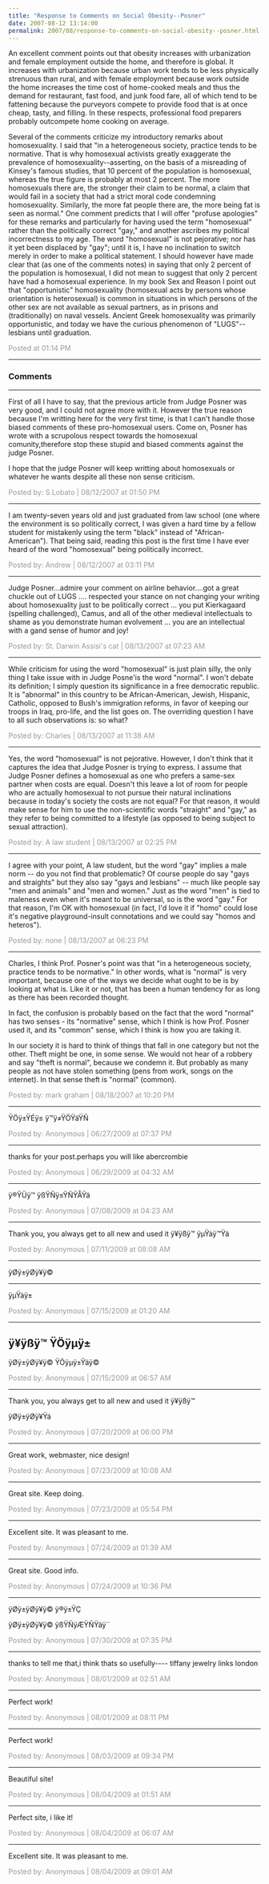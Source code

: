 ```yaml
---
title: "Response to Comments on Social Obesity--Posner"
date: 2007-08-12 13:14:00
permalink: 2007/08/response-to-comments-on-social-obesity--posner.html
---
```

An excellent comment points out that obesity increases with urbanization and female employment outside the home, and therefore is global. It increases with urbanization because urban work tends to be less physically strenuous than rural, and with female employment because work outside the home increases the time cost of home-cooked meals and thus the demand for restaurant, fast food, and junk food fare, all of which tend to be fattening because the purveyors compete to provide food that is at once cheap, tasty, and filling. In these respects, professional food preparers probably outcompete home cooking on average.

Several of the comments criticize my introductory remarks about homosexuality. I said that "in a heterogeneous society, practice tends to be normative. That is why homosexual activists greatly exaggerate the prevalence of homosexuality--asserting, on the basis of a misreading of Kinsey's famous studies, that 10 percent of the population is homosexual, whereas the true figure is probably at most 2 percent. The more homosexuals there are, the stronger their claim to be normal, a claim that would fail in a society that had a strict moral code condemning homosexuality. Similarly, the more fat people there are, the more being fat is seen as normal." One comment predicts that I will offer "profuse apologies" for these remarks and particularly for having used the term "homosexual" rather than the politically correct "gay," and another ascribes my political incorrectness to my age. The word "homosexual" is not pejorative; nor has it yet been displaced by "gay"; until it is, I have no inclination to switch merely in order to make a political statement. I should however have made clear that (as one of the comments notes) in saying that only 2 percent of the population is homosexual, I did not mean to suggest that only 2 percent have had a homosexual experience. In my book Sex and Reason I point out that "opportunistic" homosexuality (homosexual acts by persons whose orientation is heterosexual) is common in situations in which persons of the other sex are not available as sexual partners, as in prisons and (traditionally) on naval vessels. Ancient Greek homosexuality was primarily opportunistic, and today we have the curious phenomenon of "LUGS"--lesbians until graduation.

<span style="color:#999">Posted at 01:14 PM</span>

<!-- more -->

---

### Comments

---

First of all I have to say, that the previous article from Judge Posner was very good, and I could not agree more with it. However the true reason because I'm writting here for the very first time, is that I can't handle  those biased comments of these pro-homosexual users. Come on,  Posner has wrote with a scrupolous respect towards the homosexual comunity,therefore stop these stupid and biased comments against the judge Posner.

I hope that the judge Posner will keep writting about homosexuals or whatever he wants despite all these non sense criticism.

<span style="color:#999">Posted by: S.Lobato | 08/12/2007 at 01:50 PM</span>

---

I am twenty-seven years old and just graduated from law school (one where the environment is so politically correct, I was given a hard time by a fellow student for mistakenly using the term "black" instead of "African-American"). That being said, reading this post is the first time I have ever heard of the word "homosexual" being politically incorrect.

<span style="color:#999">Posted by: Andrew | 08/12/2007 at 03:11 PM</span>

---

Judge Posner...admire your comment on airline behavior....got a great chuckle out of LUGS .... respected your stance on not changing your writing about homosexuality just to be politically correct ... you put Kierkagaard (spelling challenged), Camus, and all of the other medieval intellectuals to shame as you demonstrate human evolvement ... you are an intellectual with a gand sense of humor and joy!

<span style="color:#999">Posted by: St. Darwin Assisi's cat | 08/13/2007 at 07:23 AM</span>

---

While criticism for using the word "homosexual" is just plain silly, the only thing I take issue with in Judge Posne'is the word "normal". I won't debate its definition; I simply question its significance in a free democratic republic. It is "abnormal" in this country to be African-American, Jewish, Hispanic, Catholic, opposed to Bush's immigration reforms, in favor of keeping our troops in Iraq, pro-life, and the list goes on. The overriding question I have to all such observations is: so what?

<span style="color:#999">Posted by: Charles | 08/13/2007 at 11:38 AM</span>

---

Yes, the word "homosexual" is not pejorative.  However, I don't think that it captures the idea that Judge Posner is trying to express.  I assume that Judge Posner defines a homosexual as one who prefers a same-sex partner when costs are equal.  Doesn't this leave a lot of room for people who are actually homosexual to not pursue their natural inclinations because in today's society the costs are not equal?  For that reason, it would make sense for him to use the non-scientific words "straight" and "gay," as they refer to being committed to a lifestyle (as opposed to being subject to sexual attraction).

<span style="color:#999">Posted by: A  law student | 08/13/2007 at 02:25 PM</span>

---

I agree with your point, A law student, but the word "gay" implies a male norm -- do you not find that problematic? Of course people do say "gays and straights" but they also say "gays and lesbians" -- much like people say "men and animals" and "men and women." Just as the word "men" is tied to maleness even when it's meant to be universal, so is the word "gay." For that reason, I'm OK with homosexual (in fact, I'd love it if "homo" could lose it's negative playground-insult connotations and we could say "homos and heteros").

<span style="color:#999">Posted by: none | 08/13/2007 at 06:23 PM</span>

---

Charles, I think Prof. Posner's point was that "in a heterogeneous society, practice tends to be normative."  In other words, what is "normal" is very important, because one of the ways we decide what ought to be is by looking at what is.  Like it or not, that has been a human tendency for as long as there has been recorded thought.

In fact, the confusion is probably based on the fact that the word "normal" has two senses - its "normative" sense, which I think is how Prof. Posner used it, and its "common" sense, which I think is how you are taking it.

In our society it is hard to think of things that fall in one category but not the other.  Theft might be one, in some sense.  We would not hear of a robbery and say "theft is normal", because we condemn it.  But probably as many people as not have stolen something (pens from work, songs on the internet).  In that sense theft is "normal" (common).

<span style="color:#999">Posted by: mark graham | 08/18/2007 at 10:20 PM</span>

---

ŸÖÿ±ŸÉÿ≤ ÿ™ÿ≠ŸÖŸäŸÑ

<span style="color:#999">Posted by: Anonymous | 06/27/2009 at 07:37 PM</span>

---

thanks for your post.perhaps you will like abercrombie

<span style="color:#999">Posted by: Anonymous | 06/29/2009 at 04:32 AM</span>

---

ÿ®ŸÜÿ™ ÿßŸÑÿ≤ŸÑŸÅŸä

<span style="color:#999">Posted by: Anonymous | 07/08/2009 at 04:23 AM</span>

---

Thank you, you always get to all new and used it 
ÿ¥ÿßÿ™ ÿµŸàÿ™Ÿä

<span style="color:#999">Posted by: Anonymous | 07/11/2009 at 08:08 AM</span>

---

ÿØÿ±ÿØÿ¥ÿ©
___
ÿµŸàÿ±

<span style="color:#999">Posted by: Anonymous | 07/15/2009 at 01:20 AM</span>

---

ÿ¥ÿßÿ™ ŸÖÿµÿ±
--
ÿØÿ±ÿØÿ¥ÿ© ŸÖÿµÿ±Ÿäÿ©

<span style="color:#999">Posted by: Anonymous | 07/15/2009 at 06:57 AM</span>

---

Thank you, you always get to all new and used it 
ÿ¥ÿßÿ™ 

ÿØÿ±ÿØÿ¥Ÿá

<span style="color:#999">Posted by: Anonymous | 07/20/2009 at 06:00 PM</span>

---

Great work, webmaster, nice design!

<span style="color:#999">Posted by: Anonymous | 07/23/2009 at 10:08 AM</span>

---

Great site. Keep doing.

<span style="color:#999">Posted by: Anonymous | 07/23/2009 at 05:54 PM</span>

---

Excellent site. It was pleasant to me.

<span style="color:#999">Posted by: Anonymous | 07/24/2009 at 01:39 AM</span>

---

Great site. Good info.

<span style="color:#999">Posted by: Anonymous | 07/24/2009 at 10:36 PM</span>

---

ÿØÿ±ÿØÿ¥ÿ© ÿ®ÿ±ŸÇ 


ÿØÿ±ÿØÿ¥ÿ© ÿßŸÑÿÆŸÑŸäÿ¨

<span style="color:#999">Posted by: Anonymous | 07/30/2009 at 07:35 PM</span>

---

thanks to tell me that,i think thats so usefully----
tiffany jewelry 
links london

<span style="color:#999">Posted by: Anonymous | 08/01/2009 at 02:51 AM</span>

---

Perfect work!

<span style="color:#999">Posted by: Anonymous | 08/01/2009 at 08:11 PM</span>

---

Perfect work!

<span style="color:#999">Posted by: Anonymous | 08/03/2009 at 09:34 PM</span>

---

Beautiful site!

<span style="color:#999">Posted by: Anonymous | 08/04/2009 at 01:51 AM</span>

---

Perfect site, i like it!

<span style="color:#999">Posted by: Anonymous | 08/04/2009 at 06:07 AM</span>

---

Excellent site. It was pleasant to me.

<span style="color:#999">Posted by: Anonymous | 08/04/2009 at 09:01 AM</span>